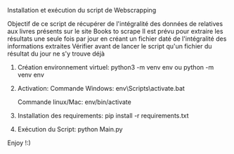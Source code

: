 Installation et exécution du script de Webscrapping 

Objectif de ce script de récupérer de l'intégralité des données de relatives aux livres présents sur le  site Books to scrape
Il est prévu pour extraire les résultats une seule fois par jour en créant un fichier daté de l'intégralité des informations extraites
Vérifier avant de lancer le script qu'un fichier du résultat du jour ne s'y trouve déjà

1) Création environnement virtuel:
    python3 -m venv env
    ou 
    python -m venv env

2) Activation: 
    Commande Windows: env\Scripts\activate.bat
    
    Commande linux/Mac: env/bin/activate

3) Installation des requirements:
     pip install -r requirements.txt

4) Exécution du Script:
     python Main.py


Enjoy !:)
